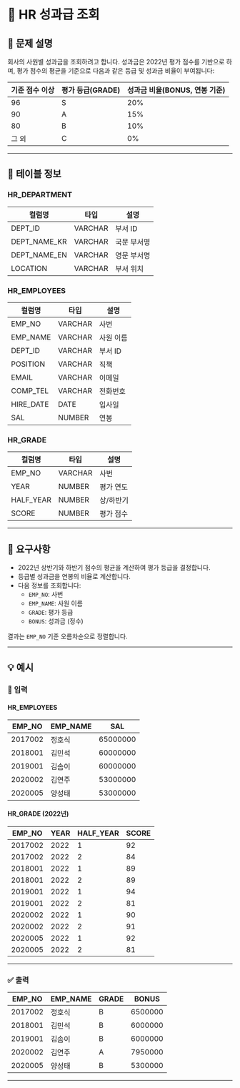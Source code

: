 # 💼 HR 성과급 조회

## 📘 문제 설명

회사의 사원별 성과금을 조회하려고 합니다. 성과금은 2022년 평가 점수를 기반으로 하며, 평가 점수의 평균을 기준으로 다음과 같은 등급 및 성과금 비율이 부여됩니다:

| 기준 점수 이상 | 평가 등급(GRADE) | 성과금 비율(BONUS, 연봉 기준) |
|----------------|------------------|-------------------------------|
| 96             | S                | 20%                          |
| 90             | A                | 15%                          |
| 80             | B                | 10%                          |
| 그 외          | C                | 0%                           |

---

## 📂 테이블 정보

### HR_DEPARTMENT

| 컬럼명         | 타입     | 설명             |
|----------------|----------|------------------|
| DEPT_ID        | VARCHAR  | 부서 ID          |
| DEPT_NAME_KR   | VARCHAR  | 국문 부서명      |
| DEPT_NAME_EN   | VARCHAR  | 영문 부서명      |
| LOCATION       | VARCHAR  | 부서 위치        |

### HR_EMPLOYEES

| 컬럼명     | 타입     | 설명             |
|------------|----------|------------------|
| EMP_NO     | VARCHAR  | 사번             |
| EMP_NAME   | VARCHAR  | 사원 이름        |
| DEPT_ID    | VARCHAR  | 부서 ID          |
| POSITION   | VARCHAR  | 직책             |
| EMAIL      | VARCHAR  | 이메일           |
| COMP_TEL   | VARCHAR  | 전화번호         |
| HIRE_DATE  | DATE     | 입사일           |
| SAL        | NUMBER   | 연봉             |

### HR_GRADE

| 컬럼명    | 타입    | 설명              |
|-----------|---------|-------------------|
| EMP_NO    | VARCHAR | 사번              |
| YEAR      | NUMBER  | 평가 연도         |
| HALF_YEAR | NUMBER  | 상/하반기         |
| SCORE     | NUMBER  | 평가 점수         |

---

## 🧾 요구사항

- 2022년 상반기와 하반기 점수의 평균을 계산하여 평가 등급을 결정합니다.
- 등급별 성과금을 연봉의 비율로 계산합니다.
- 다음 정보를 조회합니다:
  - `EMP_NO`: 사번
  - `EMP_NAME`: 사원 이름
  - `GRADE`: 평가 등급
  - `BONUS`: 성과금 (정수)

결과는 `EMP_NO` 기준 오름차순으로 정렬합니다.

---

## 💡 예시

### 🎯 입력

#### HR_EMPLOYEES

| EMP_NO  | EMP_NAME | SAL     |
|---------|----------|---------|
| 2017002 | 정호식   | 65000000 |
| 2018001 | 김민석   | 60000000 |
| 2019001 | 김솜이   | 60000000 |
| 2020002 | 김연주   | 53000000 |
| 2020005 | 양성태   | 53000000 |

#### HR_GRADE (2022년)

| EMP_NO  | YEAR | HALF_YEAR | SCORE |
|---------|------|-----------|--------|
| 2017002 | 2022 | 1         | 92     |
| 2017002 | 2022 | 2         | 84     |
| 2018001 | 2022 | 1         | 89     |
| 2018001 | 2022 | 2         | 89     |
| 2019001 | 2022 | 1         | 94     |
| 2019001 | 2022 | 2         | 81     |
| 2020002 | 2022 | 1         | 90     |
| 2020002 | 2022 | 2         | 91     |
| 2020005 | 2022 | 1         | 92     |
| 2020005 | 2022 | 2         | 81     |

---

### ✅ 출력

| EMP_NO  | EMP_NAME | GRADE | BONUS    |
|---------|----------|-------|----------|
| 2017002 | 정호식   | B     | 6500000  |
| 2018001 | 김민석   | B     | 6000000  |
| 2019001 | 김솜이   | B     | 6000000  |
| 2020002 | 김연주   | A     | 7950000  |
| 2020005 | 양성태   | B     | 5300000  |

---


